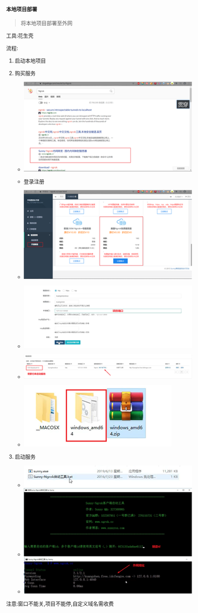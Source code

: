 #### 本地项目部署

>将本地项目部署至外网

工具:花生壳

流程:

1. 启动本地项目

2. 购买服务

   + ![](本地项目部署至外网.assets\Snipaste_2020-08-30_11-37-53.png)

   + 登录注册
   + ![](本地项目部署至外网.assets\2.png)
   + ![](本地项目部署至外网.assets\3.png)
   + ![](本地项目部署至外网.assets\4.png)
   + ![](本地项目部署至外网.assets\5.png)

3. 启动服务

   + ![](本地项目部署至外网.assets\6.png)
   + ![](本地项目部署至外网.assets\7.png)
   + ![](本地项目部署至外网.assets\8.png)

注意:窗口不能关,项目不能停,自定义域名需收费